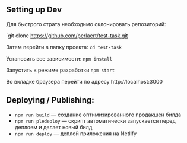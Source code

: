 ## Setting up Dev

Для быстрого страта необходимо склонировать репозиторий:

`git clone https://github.com/perlaert/test-task.git

Затем перейти в папку проекта: `cd test-task`

Установить все зависимости: `npm install`

Запустить в режиме разработки `npm start`

Во вкладке браузера перейти по адресу http://localhost:3000

## Deploying / Publishing:

- `npm run build` &mdash; создание оптимизированного продакшен билда
- `npm run pledeploy` &mdash; скрипт автоматически запускается перед деплоем и делает новый билд
- `npm run deploy` &mdash; деплой приложения на Netlify
